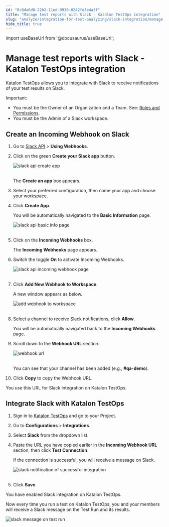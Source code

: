 ```yaml
---
id: "8c8da6d0-22b2-11ed-9930-0242fe3e4a3f"
title: "Manage test reports with Slack - Katalon TestOps integration"
slug: "analyze/integration-for-test-analyzing/slack-integration/manage-test-reports-with-slack---katalon-testops-integration"
hide_title: true
---
```

import useBaseUrl from '@docusaurus/useBaseUrl';


# <a id="id" class="anchor_top_offset"/><a id="ariaid-title1" class="anchor_top_offset"/>Manage test reports with Slack - <span xmlns="http://www.w3.org/1999/xhtml" className="ph">Katalon TestOps</span>  integration

<p xmlns="http://www.w3.org/1999/xhtml" className="p">Katalon TestOps allows you to integrate with Slack to receive notifications of your test results on Slack.</p> 
<div xmlns="http://www.w3.org/1999/xhtml" className="note important note_important"><span className="note__title">Important:</span> 
  <ul className="ul"><li className="li">You must be the Owner of an Organization and a Team. See: <a className="xref" href="/administer/administration-roles/administrative-roles-and-permissions">Roles and Permissions</a>.</li><li className="li">You must be the Admin of a Slack workspace.</li></ul>
</div>

## <a id="id_1" class="anchor_top_offset"/>Create an Incoming Webhook on Slack

<ol xmlns="http://www.w3.org/1999/xhtml" className="ol"><li className="li">     <p className="p">Go to <a className="xref j-external-link" href="https://api.slack.com/messaging/webhooks" target="_blank">Slack API</a> &gt; <strong className="ph b">Using Webhooks</strong>.</p>   </li><li className="li">     <p className="p">Click on the green <strong className="ph b">Create your Slack app</strong> button.</p>     <p className="p"> <img className="image" src={useBaseUrl("https://github.com/katalon-studio/docs-images/raw/master/katalon-analytics/docs/testops-revamp-oct-slack-integration/slack-step1-create-apps.png")} alt="slack api create app" /><br /><br />     </p>     <p className="p">The <strong className="ph b">Create an app</strong> box appears.</p>   </li><li className="li">     <p className="p">Select your preferred configuration, then name your app and choose your workspace.</p>   </li><li className="li">     <p className="p">Click <strong className="ph b">Create App</strong>.</p>     <p className="p">You will be automatically navigated to the <strong className="ph b">Basic Information</strong> page.</p>     <p className="p"> <img className="image" src={useBaseUrl("https://github.com/katalon-studio/docs-images/raw/master/katalon-analytics/docs/testops-revamp-oct-slack-integration/slack-step4-basic-info.png")} alt="slack api basic info page" /><br /><br />     </p>   </li><li className="li">     <p className="p">Click on the <strong className="ph b">Incoming Webhooks</strong> box.</p>     <p className="p">The <strong className="ph b">Incoming Webhooks</strong> page appears.</p>   </li><li className="li">     <p className="p">Switch the toggle <strong className="ph b">On</strong> to activate Incoming Webhooks.</p>     <p className="p"> <img className="image" src={useBaseUrl("https://github.com/katalon-studio/docs-images/raw/master/katalon-analytics/docs/testops-revamp-oct-slack-integration/slack-step5-activate-incoming-webhook.png")} alt="slack api incoming webhook page" /><br /><br />     </p>   </li><li className="li">     <p className="p">Click <strong className="ph b">Add New Webhook to Workspace</strong>.</p>     <p className="p">A new window appears as below.</p>     <p className="p"> <img className="image" src={useBaseUrl("https://github.com/katalon-studio/docs-images/raw/master/katalon-analytics/docs/testops-revamp-oct-slack-integration/slack-step5-allow-webhook-on-slack.png")} alt="add webhook to workspace" /><br /><br />     </p>   </li><li className="li">     <p className="p">Select a channel to receive Slack notifications, click <strong className="ph b">Allow</strong>.</p>     <p className="p">You will be automatically navigated back to the <strong className="ph b">Incoming Webhooks</strong> page.</p>   </li><li className="li">     <p className="p">Scroll down to the <strong className="ph b">Webhook URL</strong> section.</p>     <p className="p"> <img className="image" src={useBaseUrl("https://github.com/katalon-studio/docs-images/raw/master/katalon-analytics/docs/testops-revamp-oct-slack-integration/slack-step6-add-webhook.png")} alt="webhook url" /><br /><br />     </p>     <p className="p">You can see that your channel has been added (e.g., <strong className="ph b">#qa-demo</strong>).</p>   </li><li className="li">     <p className="p">Click <strong className="ph b">Copy</strong> to copy the Webhook URL.</p>   </li></ol> 
<p xmlns="http://www.w3.org/1999/xhtml" className="p">You use this URL for Slack integration on Katalon TestOps.</p> 

## <a id="id_2" class="anchor_top_offset"/>Integrate Slack with Katalon TestOps

<ol xmlns="http://www.w3.org/1999/xhtml" className="ol"><li className="li">     <p className="p">Sign in to <a className="xref j-external-link" href="https://testops.katalon.io/login" target="_blank">Katalon TestOps</a> and go to your Project.</p>   </li><li className="li">     <p className="p">Go to <strong className="ph b">Configurations</strong> &gt; <strong className="ph b">Integrations</strong>.</p>   </li><li className="li">     <p className="p">Select <strong className="ph b">Slack</strong> from the dropdown list.</p>   </li><li className="li">     <p className="p">Paste the URL you have copied earlier in the <strong className="ph b">Incoming Webhook URL</strong> section, then click <strong className="ph b">Test Connection</strong>.</p>     <p className="p">If the connection is successful, you will receive a message on Slack.</p>     <p className="p"> <img className="image" src={useBaseUrl("https://github.com/katalon-studio/docs-images/raw/master/katalon-analytics/docs/testops-revamp-oct-slack-integration/slack-step9-receive-slack-noti.png")} alt="slack notification of successful integration" /><br /><br />     </p>   </li><li className="li">     <p className="p">Click <strong className="ph b">Save</strong>.</p>   </li></ol> 
<p xmlns="http://www.w3.org/1999/xhtml" className="p">You have enabled Slack integration on Katalon TestOps.</p> 
<p xmlns="http://www.w3.org/1999/xhtml" className="p">Now every time you run a test on Katalon TestOps, you and your members will receive a Slack message on the Test Run and its results.</p> 
<p xmlns="http://www.w3.org/1999/xhtml" className="p"> <img className="image" src={useBaseUrl("https://github.com/katalon-studio/docs-images/raw/master/katalon-analytics/docs/slack-integration/kt_slack_test_run.png")} alt="slack message on test run" /><br /><br /> </p> 
